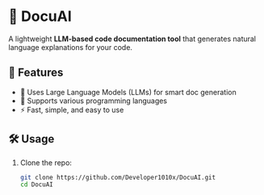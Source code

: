 # 🧠 DocuAI

A lightweight **LLM-based code documentation tool** that generates natural language explanations for your code.

## 🚀 Features

- 🤖 Uses Large Language Models (LLMs) for smart doc generation
- 📄 Supports various programming languages
- ⚡ Fast, simple, and easy to use

## 🛠️ Usage

1. Clone the repo:
   ```bash
   git clone https://github.com/Developer1010x/DocuAI.git
   cd DocuAI
```
